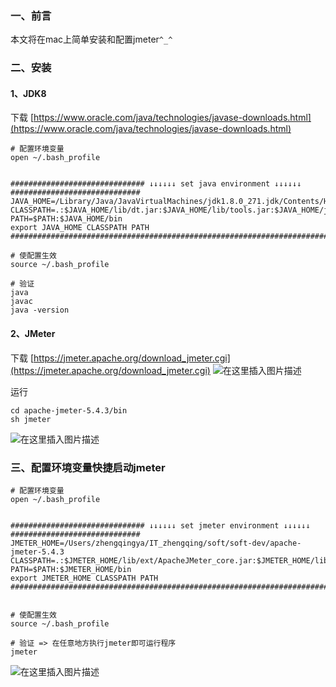﻿### 一、前言

本文将在mac上简单安装和配置jmeter`^_^`

### 二、安装

#### 1、JDK8

下载 [https://www.oracle.com/java/technologies/javase-downloads.html](https://www.oracle.com/java/technologies/javase-downloads.html)

```shell
# 配置环境变量
open ~/.bash_profile


############################## ↓↓↓↓↓↓ set java environment ↓↓↓↓↓↓ #############################
JAVA_HOME=/Library/Java/JavaVirtualMachines/jdk1.8.0_271.jdk/Contents/Home
CLASSPATH=.:$JAVA_HOME/lib/dt.jar:$JAVA_HOME/lib/tools.jar:$JAVA_HOME/jre/lib/rt.jar
PATH=$PATH:$JAVA_HOME/bin
export JAVA_HOME CLASSPATH PATH
###############################################################################################

# 使配置生效
source ~/.bash_profile

# 验证
java
javac
java -version
```

#### 2、JMeter

下载 [https://jmeter.apache.org/download_jmeter.cgi](https://jmeter.apache.org/download_jmeter.cgi)
![在这里插入图片描述](https://img-blog.csdnimg.cn/64c4d5bfedb24dedb789b5d66c906dfa.png?x-oss-process=image/watermark,type_d3F5LXplbmhlaQ,shadow_50,text_Q1NETiBA6YOR5riF,size_20,color_FFFFFF,t_70,g_se,x_16)

运行

```shell
cd apache-jmeter-5.4.3/bin
sh jmeter
```

![在这里插入图片描述](https://img-blog.csdnimg.cn/2c60e5a0e4054e27832be48728642847.png?x-oss-process=image/watermark,type_d3F5LXplbmhlaQ,shadow_50,text_Q1NETiBA6YOR5riF,size_20,color_FFFFFF,t_70,g_se,x_16)

### 三、配置环境变量快捷启动jmeter

```shell
# 配置环境变量
open ~/.bash_profile


############################## ↓↓↓↓↓↓ set jmeter environment ↓↓↓↓↓↓ #############################
JMETER_HOME=/Users/zhengqingya/IT_zhengqing/soft/soft-dev/apache-jmeter-5.4.3
CLASSPATH=.:$JMETER_HOME/lib/ext/ApacheJMeter_core.jar:$JMETER_HOME/lib/jorphan.jar
PATH=$PATH:$JMETER_HOME/bin
export JMETER_HOME CLASSPATH PATH
###############################################################################################


# 使配置生效
source ~/.bash_profile

# 验证 => 在任意地方执行jmeter即可运行程序
jmeter
```

![在这里插入图片描述](https://img-blog.csdnimg.cn/fc8ddd6c225e4b5e80f97f318dfffcba.png?x-oss-process=image/watermark,type_d3F5LXplbmhlaQ,shadow_50,text_Q1NETiBA6YOR5riF,size_20,color_FFFFFF,t_70,g_se,x_16)




